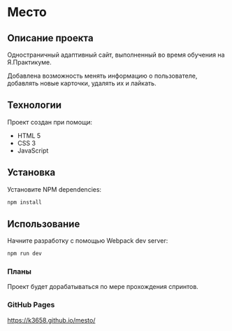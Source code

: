 # Место
## **Описание проекта**
Одностраничный адаптивный сайт, выполненный во время обучения на Я.Практикуме.  

Добавлена возможность менять информацию о пользователе, добавлять новые карточки, удалять их и лайкать.
## **Технологии**
Проект создан при помощи:
* HTML 5
* CSS 3
* JavaScript
## **Установка**
Установите NPM dependencies:

```sh
npm install
```
## **Использование**
Начните разработку с помощью Webpack dev server:

```sh
npm run dev
```
### **Планы**
Проект будет дорабатываться по мере прохождения спринтов.
### **GitHub Pages**
https://k3658.github.io/mesto/
